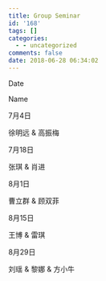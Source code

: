 ```yaml
---
title: Group Seminar
id: '168'
tags: []
categories:
  - - uncategorized
comments: false
date: 2018-06-28 06:34:02
---
```


Date

Name

7月4日

徐明远 & 高振梅

7月18日

张琪 & 肖进

8月1日

曹立群 & 顾双菲

8月15日

王博 & 雷琪

8月29日

刘瑶 & 黎娜 & 方小牛